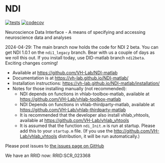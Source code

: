 # NDI
[![tests](https://github.com/VH-Lab/NDI-matlab/.github/badges/tests.svg)](https://github.com/VH-Lab/NDI-matlab/actions/workflows/run_tests.yml)
[![codecov](https://codecov.io/gh/VH-Lab/NDI-matlab/.github/badges/code_issues.svg)](https://codecov.io/gh/VH-Lab/NDI-matlab)

Neuroscience Data Interface - A means of specifying and accessing neuroscience data and analyses

2024-04-29: The main branch now holds the code for NDI 2 beta. You can get NDI 1.0.1 on the `ndi1_legacy` branch. Bear with us a couple of days as we roll this out. If you install today, use DID-matlab branch `ndi2beta`. Exciting changes coming!

- Available at https://github.com/VH-Lab/NDI-matlab
- Documentation is at https://vh-lab.github.io/NDI-matlab/
- Installation instructions: https://vh-lab.github.io/NDI-matlab/installation/
- Notes for those installing manually (not recommended): 
  - NDI depends on functions in vhlab-toolbox-matlab, available at https://github.com/VH-Lab/vhlab-toolbox-matlab
  - NDI Depends on functions in vhlab-thirdparty-matlab, available at https://github.com/VH-Lab/vhlab-thirdparty-matlab
  - It is recommended that the developer also install vhlab_vhtools, available at https://github.com/VH-Lab/vhlab_vhtools
  - It is assumed that the function `ndi_Init.m` is run at startup. Please add this to your `startup.m` file. (If you use the http://github.com/VH-Lab/vhlab_vhtools distribution, it will be run automatically.)

Please post issues to [the issues page on GitHub](https://github.com/VH-Lab/NDI-matlab/issues)

We have an RRID now: RRID:SCR_023368
